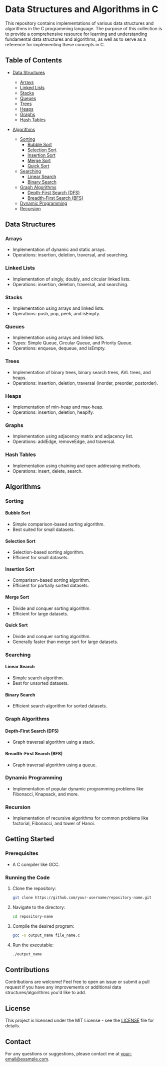 # Data Structures and Algorithms in C

This repository contains implementations of various data structures and algorithms in the C programming language. The purpose of this collection is to provide a comprehensive resource for learning and understanding fundamental data structures and algorithms, as well as to serve as a reference for implementing these concepts in C.

## Table of Contents

- [Data Structures](#data-structures)
  - [Arrays](#arrays)
  - [Linked Lists](#linked-lists)
  - [Stacks](#stacks)
  - [Queues](#queues)
  - [Trees](#trees)
  - [Heaps](#heaps)
  - [Graphs](#graphs)
  - [Hash Tables](#hash-tables)

- [Algorithms](#algorithms)
  - [Sorting](#sorting)
    - [Bubble Sort](#bubble-sort)
    - [Selection Sort](#selection-sort)
    - [Insertion Sort](#insertion-sort)
    - [Merge Sort](#merge-sort)
    - [Quick Sort](#quick-sort)
  - [Searching](#searching)
    - [Linear Search](#linear-search)
    - [Binary Search](#binary-search)
  - [Graph Algorithms](#graph-algorithms)
    - [Depth-First Search (DFS)](#depth-first-search-dfs)
    - [Breadth-First Search (BFS)](#breadth-first-search-bfs)
  - [Dynamic Programming](#dynamic-programming)
  - [Recursion](#recursion)

## Data Structures

### Arrays
- Implementation of dynamic and static arrays.
- Operations: insertion, deletion, traversal, and searching.

### Linked Lists
- Implementation of singly, doubly, and circular linked lists.
- Operations: insertion, deletion, traversal, and searching.

### Stacks
- Implementation using arrays and linked lists.
- Operations: push, pop, peek, and isEmpty.

### Queues
- Implementation using arrays and linked lists.
- Types: Simple Queue, Circular Queue, and Priority Queue.
- Operations: enqueue, dequeue, and isEmpty.

### Trees
- Implementation of binary trees, binary search trees, AVL trees, and heaps.
- Operations: insertion, deletion, traversal (inorder, preorder, postorder).

### Heaps
- Implementation of min-heap and max-heap.
- Operations: insertion, deletion, heapify.

### Graphs
- Implementation using adjacency matrix and adjacency list.
- Operations: addEdge, removeEdge, and traversal.

### Hash Tables
- Implementation using chaining and open addressing methods.
- Operations: insert, delete, search.

## Algorithms

### Sorting

#### Bubble Sort
- Simple comparison-based sorting algorithm.
- Best suited for small datasets.

#### Selection Sort
- Selection-based sorting algorithm.
- Efficient for small datasets.

#### Insertion Sort
- Comparison-based sorting algorithm.
- Efficient for partially sorted datasets.

#### Merge Sort
- Divide and conquer sorting algorithm.
- Efficient for large datasets.

#### Quick Sort
- Divide and conquer sorting algorithm.
- Generally faster than merge sort for large datasets.

### Searching

#### Linear Search
- Simple search algorithm.
- Best for unsorted datasets.

#### Binary Search
- Efficient search algorithm for sorted datasets.

### Graph Algorithms

#### Depth-First Search (DFS)
- Graph traversal algorithm using a stack.

#### Breadth-First Search (BFS)
- Graph traversal algorithm using a queue.

### Dynamic Programming
- Implementation of popular dynamic programming problems like Fibonacci, Knapsack, and more.

### Recursion
- Implementation of recursive algorithms for common problems like factorial, Fibonacci, and tower of Hanoi.

## Getting Started

### Prerequisites
- A C compiler like GCC.

### Running the Code
1. Clone the repository:
    ```bash
    git clone https://github.com/your-username/repository-name.git
    ```
2. Navigate to the directory:
    ```bash
    cd repository-name
    ```
3. Compile the desired program:
    ```bash
    gcc -o output_name file_name.c
    ```
4. Run the executable:
    ```bash
    ./output_name
    ```

## Contributions
Contributions are welcome! Feel free to open an issue or submit a pull request if you have any improvements or additional data structures/algorithms you'd like to add.

## License
This project is licensed under the MIT License - see the [LICENSE](LICENSE) file for details.

## Contact
For any questions or suggestions, please contact me at [your-email@example.com](mailto:your-email@example.com).
